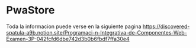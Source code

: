 # PwaStore

Toda la informacion puede verse en la siguiente pagina https://discovered-spatula-a9b.notion.site/Programaci-n-Integrativa-de-Componentes-Web-Examen-3P-042fcfd6dbe742d3b0b6fbdf7ffa30e4
